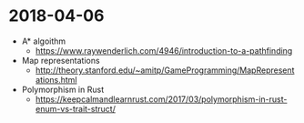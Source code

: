 # 2018-04-06

* A\* algoithm
    * https://www.raywenderlich.com/4946/introduction-to-a-pathfinding
* Map representations
    * http://theory.stanford.edu/~amitp/GameProgramming/MapRepresentations.html
* Polymorphism in Rust
    * https://keepcalmandlearnrust.com/2017/03/polymorphism-in-rust-enum-vs-trait-struct/
